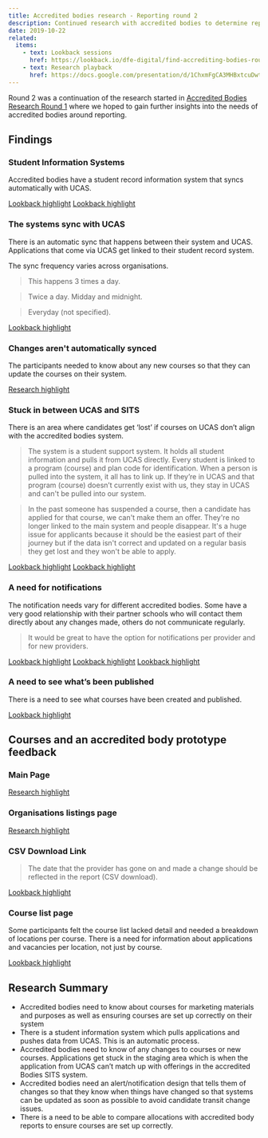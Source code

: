 ```yaml
---
title: Accredited bodies research - Reporting round 2
description: Continued research with accredited bodies to determine reporting needs.
date: 2019-10-22
related:
  items:
    - text: Lookback sessions
      href: https://lookback.io/dfe-digital/find-accrediting-bodies-round-2
    - text: Research playback
      href: https://docs.google.com/presentation/d/1ChxmFgCA3MHBxtcuDwtkiUeNdYBXs2prmeqa9jtQuk8/edit#slide=id.g75687fc910_0_119
---
```


Round 2 was a continuation of the research started in [Accredited Bodies Research Round 1](/publish-teacher-training-courses/accredited-bodies-research-round-1) where we hoped to gain further insights into the needs of accredited bodies around reporting.

## Findings

### Student Information Systems

Accredited bodies have a student record information system that syncs automatically with UCAS.

[Lookback highlight](https://lookback.io/watch/5393vNS6529xg4igS)
[Lookback highlight](https://lookback.io/watch/Nsj3HvTnPiZnRN5Zz)

### The systems sync with UCAS

There is an automatic sync that happens between their system and UCAS. Applications that come via UCAS get linked to their student record system.

The sync frequency varies across organisations.

> This happens 3 times a day.

> Twice a day. Midday and midnight.

> Everyday (not specified).

[Lookback highlight](https://lookback.io/watch/ozWtDtBffhvKoS7xM)

### Changes aren't automatically synced

The participants needed to know about any new courses so that they can update the courses on their system.

[Research highlight](https://docs.google.com/presentation/d/1ChxmFgCA3MHBxtcuDwtkiUeNdYBXs2prmeqa9jtQuk8/edit#slide=id.g6b4896b14d_1_36)

### Stuck in between UCAS and SITS

There is an area where candidates get ‘lost’ if courses on UCAS don’t align with the accredited bodies system.

> The system is a student support system. It holds all student information and pulls it from UCAS directly. Every student is linked to a program (course) and plan code for identification. When a person is pulled into the system, it all has to link up. If they’re in UCAS and that program (course) doesn’t currently exist with us, they stay in UCAS and can't be pulled into our system.

> In the past someone has suspended a course, then a candidate has applied for that course, we can't make them an offer. They're no longer linked to the main system and people disappear. It's a huge issue for applicants because it should be the easiest part of their journey but if the data isn't correct and updated on a regular basis they get lost and they won't be able to apply.

[Lookback highlight](https://lookback.io/watch/Rm39LacvcTgXqfeZm)
[Lookback highlight](https://lookback.io/watch/tZfZGw9T5DshrkgxB)

### A need for notifications

The notification needs vary for different accredited bodies. Some have a very good relationship with their partner schools who will contact them directly about any changes made, others do not communicate regularly.

> It would be great to have the option for notifications per provider and for new providers.

[Lookback highlight](https://lookback.io/watch/mB5M4s3nkDD7yTgxB)
[Lookback highlight](https://lookback.io/watch/Z3H5Gb4jg9B5Qn8yW)
[Lookback highlight](https://lookback.io/watch/oLt8PPBwJ29DNjhch)

### A need to see what’s been published

There is a need to see what courses have been created and published.

[Lookback highlight](https://lookback.io/watch/wKTSDi4kkuLERJqjS)

## Courses and an accredited body prototype feedback

### Main Page

[Research highlight](https://docs.google.com/presentation/d/1ChxmFgCA3MHBxtcuDwtkiUeNdYBXs2prmeqa9jtQuk8/edit#slide=id.g70bcc29089_0_19)

### Organisations listings page

[Research highlight](https://docs.google.com/presentation/d/1ChxmFgCA3MHBxtcuDwtkiUeNdYBXs2prmeqa9jtQuk8/edit#slide=id.g6b4896b14d_1_76)

### CSV Download Link

> The date that the provider has gone on and made a change should be reflected in the report (CSV download).

[Lookback highlight](https://lookback.io/watch/Z3H5Gb4jg9B5Qn8yW)

### Course list page

Some participants felt the course list lacked detail and needed a breakdown of locations per course. There is a need for information about applications and vacancies per location, not just by course.

[Lookback highlight](https://lookback.io/watch/Rz3pztFNRehY58Pan)

## Research Summary

* Accredited bodies need to know about courses for marketing materials and purposes as well as ensuring courses are set up correctly on their system
* There is a student information system which pulls applications and pushes data from UCAS. This is an automatic process.
* Accredited bodies need to know of any changes to courses or new courses. Applications get stuck in the staging area which is when the application from UCAS can’t match up with offerings in the accredited Bodies SITS system.
* Accredited bodies need an alert/notification design that tells them of changes so that they know when things have changed so that systems can be updated as soon as possible to avoid candidate transit change issues.
* There is a need to be able to compare allocations with accredited body reports to ensure courses are set up correctly.
